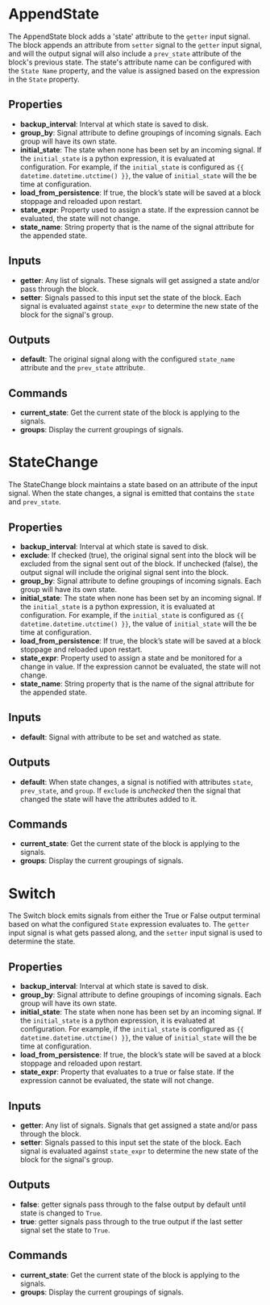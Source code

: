 AppendState
===========
The AppendState block adds a 'state' attribute to the `getter` input signal.  The block appends an attribute from `setter` signal to the `getter` input signal, and will the output signal will also include a `prev_state` attribute of the block's previous state. The state's attribute name can be configured with the `State Name` property, and the value is assigned based on the expression in the `State` property.

Properties
----------
- **backup_interval**: Interval at which state is saved to disk.
- **group_by**: Signal attribute to define groupings of incoming signals.  Each group will have its own state.
- **initial_state**: The state when none has been set by an incoming signal. If the `initial_state` is a python expression, it is evaluated at configuration. For example, if the `initial_state` is configured as `{{ datetime.datetime.utctime() }}`, the value of `initial_state` will the be time at configuration.
- **load_from_persistence**: If true, the block’s state will be saved at a block stoppage and reloaded upon restart.
- **state_expr**: Property used to assign a state. If the expression cannot be evaluated, the state will not change.
- **state_name**: String property that is the name of the signal attribute for the appended state.

Inputs
------
- **getter**: Any list of signals. These signals will get assigned a state and/or pass through the block.
- **setter**: Signals passed to this input set the state of the block. Each signal is evaluated against `state_expr` to determine the new state of the block for the signal's group.

Outputs
-------
- **default**: The original signal along with the configured `state_name` attribute and the `prev_state` attribute.

Commands
--------
- **current_state**: Get the current state of the block is applying to the signals.
- **groups**: Display the current groupings of signals.

StateChange
===========
The StateChange block maintains a state based on an attribute of the input signal.  When the state changes, a signal is emitted that contains the `state` and `prev_state`.

Properties
----------
- **backup_interval**: Interval at which state is saved to disk.
- **exclude**: If checked (true), the original signal sent into the block will be excluded from the signal sent out of the block. If unchecked (false), the output signal will include the original signal sent into the block.
- **group_by**: Signal attribute to define groupings of incoming signals.  Each group will have its own state.
- **initial_state**: The state when none has been set by an incoming signal. If the `initial_state` is a python expression, it is evaluated at configuration. For example, if the `initial_state` is configured as `{{ datetime.datetime.utctime() }}`, the value of `initial_state` will the be time at configuration.
- **load_from_persistence**: If true, the block’s state will be saved at a block stoppage and reloaded upon restart.
- **state_expr**: Property used to assign a state and be monitored for a change in value. If the expression cannot be evaluated, the state will not change.
- **state_name**: String property that is the name of the signal attribute for the appended state.

Inputs
------
- **default**: Signal with attribute to be set and watched as state.

Outputs
-------
- **default**: When state changes, a signal is notified with attributes `state`, `prev_state`, and `group`. If `exclude` is _unchecked_ then the signal that changed the state will have the attributes added to it.

Commands
--------
- **current_state**: Get the current state of the block is applying to the signals.
- **groups**: Display the current groupings of signals.

Switch
======
The Switch block emits signals from either the True or False output terminal based on what the configured `State` expression evaluates to.  The `getter` input signal is what gets passed along, and the `setter` input signal is used to determine the state.

Properties
----------
- **backup_interval**: Interval at which state is saved to disk.
- **group_by**: Signal attribute to define groupings of incoming signals.  Each group will have its own state.
- **initial_state**: The state when none has been set by an incoming signal. If the `initial_state` is a python expression, it is evaluated at configuration. For example, if the `initial_state` is configured as `{{ datetime.datetime.utctime() }}`, the value of `initial_state` will the be time at configuration.
- **load_from_persistence**: If true, the block’s state will be saved at a block stoppage and reloaded upon restart.
- **state_expr**: Property that evaluates to a true or false state. If the expression cannot be evaluated, the state will not change.

Inputs
------
- **getter**: Any list of signals. Signals that get assigned a state and/or pass through the block.
- **setter**: Signals passed to this input set the state of the block. Each signal is evaluated against `state_expr` to determine the new state of the block for the signal's group.

Outputs
-------
- **false**: getter signals pass through to the false output by default until state is changed to `True`.
- **true**: getter signals pass through to the true output if the last setter signal set the state to `True`.

Commands
--------
- **current_state**: Get the current state of the block is applying to the signals.
- **groups**: Display the current groupings of signals.

